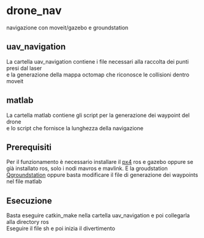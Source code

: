 # drone_nav
navigazione con moveit/gazebo e groundstation

## uav_navigation
La cartella uav_navigation contiene i file necessari alla raccolta dei punti presi dal laser  
e la generazione della mappa octomap che riconosce le collisioni dentro moveit  

## matlab
La cartella matlab contiene gli script per la generazione dei waypoint del drone  
e lo script che fornisce la lunghezza della navigazione

## Prerequisiti
Per il funzionamento è necessario installare il 
[px4](https://dev.px4.io/en/setup/dev_env_linux.html#jmavsimgazebo-simulation)
ros e gazebo oppure se già installato ros, solo i nodi mavros e mavlink.
E la groudstation
[Qgroundstation](http://qgroundcontrol.com/)
oppure basta modificare il file di generazione dei waypoints nel file matlab

## Esecuzione
Basta eseguire catkin_make nella cartella uav_navigation e poi collegarla alla directory ros  
Eseguire il file sh e poi inizia il divertimento
